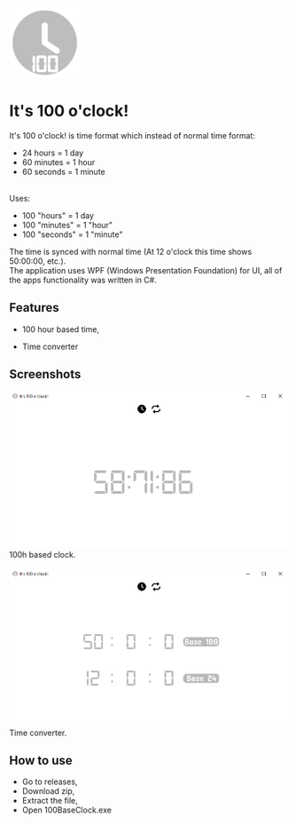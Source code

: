 
![Logo](It's%20100%20o'clock/It's%20100%20o'clock/Assets/Icons/its%20100%20oclock.png)


# It's 100 o'clock!

It's 100 o'clock! is time format which instead of normal time format:
- 24 hours = 1 day
- 60 minutes = 1 hour
- 60 seconds = 1 minute

\
Uses:
- 100 "hours" = 1 day
- 100 "minutes" = 1 "hour"
- 100 "seconds" = 1 "minute"

The time is synced with normal time (At 12 o'clock this time shows 50:00:00, etc.).\
The application uses WPF (Windows Presentation Foundation) for UI, all of the apps functionality was written in C#.








## Features

- 100 hour based time,

- Time converter


## Screenshots

![App Screenshot](It's%20100%20o'clock/It's%20100%20o'clock/Assets/Images/Screenshot%20(174).png)
100h based clock.
\
\
![App Screenshot](It's%20100%20o'clock/It's%20100%20o'clock/Assets/Images/Screenshot%20(173).png)
Time converter.


## How to use

- Go to releases,
- Download zip,
- Extract the file,
- Open 100BaseClock.exe

